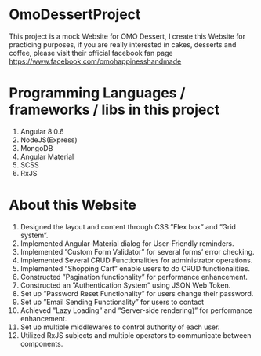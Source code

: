 # OmoDessertProject

This project is a mock Website for OMO Dessert, I create this Website for practicing purposes, if you are really interested in cakes, desserts and coffee, please visit their official facebook fan page https://www.facebook.com/omohappinesshandmade

# Programming Languages / frameworks / libs in this project
1. Angular 8.0.6
2. NodeJS(Express)
3. MongoDB
4. Angular Material
5. SCSS
6. RxJS

# About this Website
1. Designed the layout and content through CSS ”Flex box” and ”Grid system”.
2. Implemented Angular-Material dialog for User-Friendly reminders.
3. Implemented ”Custom Form Validator” for several forms’ error checking.
4. Implemented Several CRUD Functionalities for administrator operations.
5. Implemented ”Shopping Cart” enable users to do CRUD functionalities.
6. Constructed ”Pagination functionality” for performance enhancement.
7. Constructed an ”Authentication System” using JSON Web Token.
8. Set up ”Password Reset Functionality” for users change their password.
9. Set up ”Email Sending Functionality” for users to contact
10. Achieved ”Lazy Loading” and ”Server-side rendering)” for performance enhancement.
11. Set up multiple middlewares to control authority of each user.
12. Utilized RxJS subjects and multiple operators to communicate between components.



